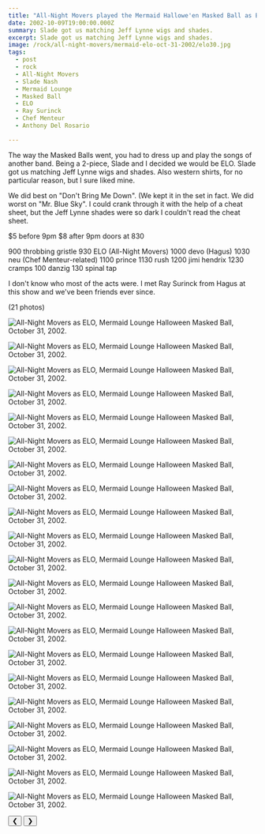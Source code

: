 ```yaml
---
title: "All-Night Movers played the Mermaid Hallowe'en Masked Ball as ELO."
date: 2002-10-09T19:00:00.000Z
summary: Slade got us matching Jeff Lynne wigs and shades.
excerpt: Slade got us matching Jeff Lynne wigs and shades.
image: /rock/all-night-movers/mermaid-elo-oct-31-2002/elo30.jpg
tags:
  - post 
  - rock
  - All-Night Movers
  - Slade Nash
  - Mermaid Lounge
  - Masked Ball
  - ELO
  - Ray Surinck
  - Chef Menteur
  - Anthony Del Rosario

---
```


The way the Masked Balls went, you had to dress up and play the songs of another band. Being a 2-piece, Slade and I decided we would be ELO. Slade got us matching Jeff Lynne wigs and shades. Also western shirts, for no particular reason, but I sure liked mine. 

We did best on "Don't Bring Me Down". (We kept it in the set in fact. We did worst on "Mr. Blue Sky". I could crank through it with the help of a cheat sheet, but the Jeff Lynne shades were so dark I couldn't read the cheat sheet.

$5 before 9pm
$8 after 9pm
doors at 830 

900 throbbing gristle 
930 ELO (All-Night Movers)
1000 devo (Hagus)
1030 neu (Chef Menteur-related)
1100 prince 
1130 rush 
1200 jimi hendrix 
1230 cramps 
100 danzig 
130 spinal tap

I don't know who most of the acts were. I met Ray Surinck from Hagus at this show and we've been friends ever since.

(21 photos)

<div id="viewport">

![All-Night Movers as ELO, Mermaid Lounge Halloween Masked Ball, October 31, 2002.](/static/img/rock/all-night-movers/mermaid-elo-oct-31-2002/elo17.jpg "All-Night Movers as ELO, Mermaid Lounge Halloween Masked Ball, October 31, 2002.")

![All-Night Movers as ELO, Mermaid Lounge Halloween Masked Ball, October 31, 2002.](/static/img/rock/all-night-movers/mermaid-elo-oct-31-2002/elo16.jpg "All-Night Movers as ELO, Mermaid Lounge Halloween Masked Ball, October 31, 2002.")

![All-Night Movers as ELO, Mermaid Lounge Halloween Masked Ball, October 31, 2002.](/static/img/rock/all-night-movers/mermaid-elo-oct-31-2002/elo18.jpg "All-Night Movers as ELO, Mermaid Lounge Halloween Masked Ball, October 31, 2002.")

![All-Night Movers as ELO, Mermaid Lounge Halloween Masked Ball, October 31, 2002.](/static/img/rock/all-night-movers/mermaid-elo-oct-31-2002/elo21.jpg "All-Night Movers as ELO, Mermaid Lounge Halloween Masked Ball, October 31, 2002.")

![All-Night Movers as ELO, Mermaid Lounge Halloween Masked Ball, October 31, 2002.](/static/img/rock/all-night-movers/mermaid-elo-oct-31-2002/elo22.jpg "All-Night Movers as ELO, Mermaid Lounge Halloween Masked Ball, October 31, 2002.")

![All-Night Movers as ELO, Mermaid Lounge Halloween Masked Ball, October 31, 2002.](/static/img/rock/all-night-movers/mermaid-elo-oct-31-2002/elo23.jpg "All-Night Movers as ELO, Mermaid Lounge Halloween Masked Ball, October 31, 2002.")

![All-Night Movers as ELO, Mermaid Lounge Halloween Masked Ball, October 31, 2002.](/static/img/rock/all-night-movers/mermaid-elo-oct-31-2002/elo24.jpg "All-Night Movers as ELO, Mermaid Lounge Halloween Masked Ball, October 31, 2002.")

![All-Night Movers as ELO, Mermaid Lounge Halloween Masked Ball, October 31, 2002.](/static/img/rock/all-night-movers/mermaid-elo-oct-31-2002/elo29.jpg "All-Night Movers as ELO, Mermaid Lounge Halloween Masked Ball, October 31, 2002.")

![All-Night Movers as ELO, Mermaid Lounge Halloween Masked Ball, October 31, 2002.](/static/img/rock/all-night-movers/mermaid-elo-oct-31-2002/elo30.jpg "All-Night Movers as ELO, Mermaid Lounge Halloween Masked Ball, October 31, 2002.")

![All-Night Movers as ELO, Mermaid Lounge Halloween Masked Ball, October 31, 2002.](/static/img/rock/all-night-movers/mermaid-elo-oct-31-2002/elo31.jpg "All-Night Movers as ELO, Mermaid Lounge Halloween Masked Ball, October 31, 2002.")

![All-Night Movers as ELO, Mermaid Lounge Halloween Masked Ball, October 31, 2002.](/static/img/rock/all-night-movers/mermaid-elo-oct-31-2002/elo32.jpg "All-Night Movers as ELO, Mermaid Lounge Halloween Masked Ball, October 31, 2002.")

![All-Night Movers as ELO, Mermaid Lounge Halloween Masked Ball, October 31, 2002.](/static/img/rock/all-night-movers/mermaid-elo-oct-31-2002/elo33.jpg "All-Night Movers as ELO, Mermaid Lounge Halloween Masked Ball, October 31, 2002.")

![All-Night Movers as ELO, Mermaid Lounge Halloween Masked Ball, October 31, 2002.](/static/img/rock/all-night-movers/mermaid-elo-oct-31-2002/elo34.jpg "All-Night Movers as ELO, Mermaid Lounge Halloween Masked Ball, October 31, 2002.")

![All-Night Movers as ELO, Mermaid Lounge Halloween Masked Ball, October 31, 2002.](/static/img/rock/all-night-movers/mermaid-elo-oct-31-2002/elo35.jpg "All-Night Movers as ELO, Mermaid Lounge Halloween Masked Ball, October 31, 2002.")

![All-Night Movers as ELO, Mermaid Lounge Halloween Masked Ball, October 31, 2002.](/static/img/rock/all-night-movers/mermaid-elo-oct-31-2002/elo36.jpg "All-Night Movers as ELO, Mermaid Lounge Halloween Masked Ball, October 31, 2002.")

![All-Night Movers as ELO, Mermaid Lounge Halloween Masked Ball, October 31, 2002.](/static/img/rock/all-night-movers/mermaid-elo-oct-31-2002/elo37.jpg "All-Night Movers as ELO, Mermaid Lounge Halloween Masked Ball, October 31, 2002.")

![All-Night Movers as ELO, Mermaid Lounge Halloween Masked Ball, October 31, 2002.](/static/img/rock/all-night-movers/mermaid-elo-oct-31-2002/elo38.jpg "All-Night Movers as ELO, Mermaid Lounge Halloween Masked Ball, October 31, 2002.")

![All-Night Movers as ELO, Mermaid Lounge Halloween Masked Ball, October 31, 2002.](/static/img/rock/all-night-movers/mermaid-elo-oct-31-2002/cmenjas.jpg "All-Night Movers as ELO, Mermaid Lounge Halloween Masked Ball, October 31, 2002.")

![All-Night Movers as ELO, Mermaid Lounge Halloween Masked Ball, October 31, 2002.](/static/img/rock/all-night-movers/mermaid-elo-oct-31-2002/courtneyndevl.jpg "All-Night Movers as ELO, Mermaid Lounge Halloween Masked Ball, October 31, 2002.")

![All-Night Movers as ELO, Mermaid Lounge Halloween Masked Ball, October 31, 2002.](/static/img/rock/all-night-movers/mermaid-elo-oct-31-2002/dmelaurjas.jpg "All-Night Movers as ELO, Mermaid Lounge Halloween Masked Ball, October 31, 2002.")

![All-Night Movers as ELO, Mermaid Lounge Halloween Masked Ball, October 31, 2002.](/static/img/rock/all-night-movers/mermaid-elo-oct-31-2002/djefflynne.jpg "All-Night Movers as ELO, Mermaid Lounge Halloween Masked Ball, October 31, 2002.")


</div>
<div class="flex row-reverse space-between">
  <div id="caption"></div>
  <div class="prevnext-container">
    <button id="buttonPrevious">&#10094;</button>
    <button id="buttonNext">&#10095;</button>
  </div>
</div>

